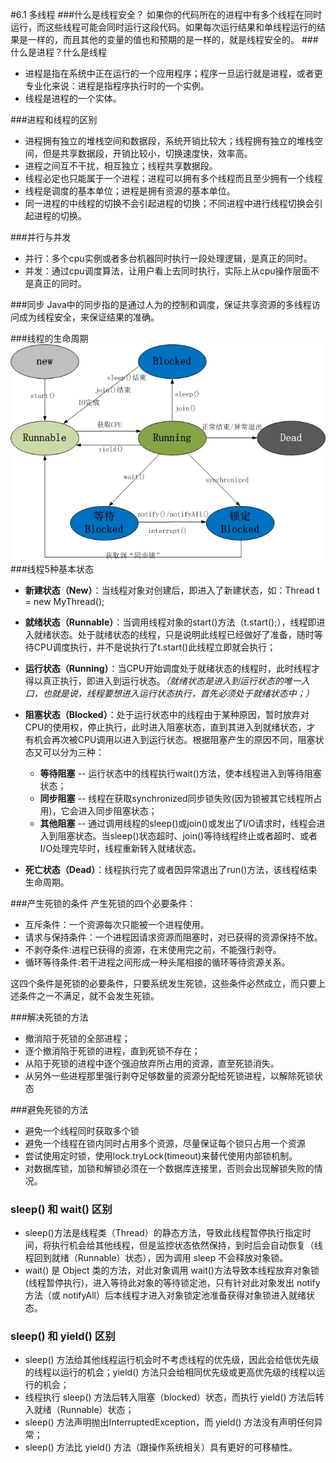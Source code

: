 #6.1 多线程
###什么是线程安全？
如果你的代码所在的进程中有多个线程在同时运行，而这些线程可能会同时运行这段代码。如果每次运行结果和单线程运行的结果是一样的，而且其他的变量的值也和预期的是一样的，就是线程安全的。 
###什么是进程？什么是线程
* 进程是指在系统中正在运行的一个应用程序；程序一旦运行就是进程，或者更专业化来说：进程是指程序执行时的一个实例。
* 线程是进程的一个实体。

###进程和线程的区别
* 进程拥有独立的堆栈空间和数据段，系统开销比较大；线程拥有独立的堆栈空间，但是共享数据段，开销比较小，切换速度快，效率高。
* 进程之间互不干扰，相互独立；线程共享数据段。
* 线程必定也只能属于一个进程；进程可以拥有多个线程而且至少拥有一个线程
* 线程是调度的基本单位；进程是拥有资源的基本单位。
* 同一进程的中线程的切换不会引起进程的切换；不同进程中进行线程切换会引起进程的切换。

###并行与并发

* 并行：多个cpu实例或者多台机器同时执行一段处理逻辑，是真正的同时。
* 并发：通过cpu调度算法，让用户看上去同时执行，实际上从cpu操作层面不是真正的同时。

###同步
Java中的同步指的是通过人为的控制和调度，保证共享资源的多线程访问成为线程安全，来保证结果的准确。

###线程的生命周期
![线程生命周期](/assets/232002051747387.jpg)
###线程5种基本状态
* **新建状态（New）**：当线程对象对创建后，即进入了新建状态，如：Thread t = new MyThread();

* **就绪状态（Runnable）**：当调用线程对象的start()方法（t.start();），线程即进入就绪状态。处于就绪状态的线程，只是说明此线程已经做好了准备，随时等待CPU调度执行，并不是说执行了t.start()此线程立即就会执行；

* **运行状态（Running）**：当CPU开始调度处于就绪状态的线程时，此时线程才得以真正执行，即进入到运行状态。_（就绪状态是进入到运行状态的唯一入口，也就是说，线程要想进入运行状态执行，首先必须处于就绪状态中；）_

* **阻塞状态（Blocked）**：处于运行状态中的线程由于某种原因，暂时放弃对CPU的使用权，停止执行，此时进入阻塞状态，直到其进入到就绪状态，才 有机会再次被CPU调用以进入到运行状态。根据阻塞产生的原因不同，阻塞状态又可以分为三种：
    * **等待阻塞** -- 运行状态中的线程执行wait()方法，使本线程进入到等待阻塞状态；
    * **同步阻塞** -- 线程在获取synchronized同步锁失败(因为锁被其它线程所占用)，它会进入同步阻塞状态；
    * **其他阻塞** -- 通过调用线程的sleep()或join()或发出了I/O请求时，线程会进入到阻塞状态。当sleep()状态超时、join()等待线程终止或者超时、或者I/O处理完毕时，线程重新转入就绪状态。

* **死亡状态（Dead）**：线程执行完了或者因异常退出了run()方法，该线程结束生命周期。

###产生死锁的条件
产生死锁的四个必要条件： 
* 互斥条件：一个资源每次只能被一个进程使用。 
* 请求与保持条件：一个进程因请求资源而阻塞时，对已获得的资源保持不放。 
* 不剥夺条件:进程已获得的资源，在末使用完之前，不能强行剥夺。 
* 循环等待条件:若干进程之间形成一种头尾相接的循环等待资源关系。

这四个条件是死锁的必要条件，只要系统发生死锁，这些条件必然成立，而只要上述条件之一不满足，就不会发生死锁。

###解决死锁的方法
* 撤消陷于死锁的全部进程； 
* 逐个撤消陷于死锁的进程，直到死锁不存在； 
* 从陷于死锁的进程中逐个强迫放弃所占用的资源，直至死锁消失。
* 从另外一些进程那里强行剥夺足够数量的资源分配给死锁进程，以解除死锁状态

###避免死锁的方法
* 避免一个线程同时获取多个锁 
* 避免一个线程在锁内同时占用多个资源，尽量保证每个锁只占用一个资源 
* 尝试使用定时锁，使用lock.tryLock(timeout)来替代使用内部锁机制。 
* 对数据库锁，加锁和解锁必须在一个数据库连接里，否则会出现解锁失败的情况。

### sleep() 和 wait() 区别
* sleep()方法是线程类（Thread）的静态方法，导致此线程暂停执行指定时间，将执行机会给其他线程，但是监控状态依然保持，到时后会自动恢复（线程回到就绪（Runnable）状态），因为调用 sleep 不会释放对象锁。
* wait() 是 Object 类的方法，对此对象调用 wait()方法导致本线程放弃对象锁(线程暂停执行)，进入等待此对象的等待锁定池，只有针对此对象发出 notify 方法（或 notifyAll）后本线程才进入对象锁定池准备获得对象锁进入就绪状态。

### sleep() 和 yield() 区别
* sleep() 方法给其他线程运行机会时不考虑线程的优先级，因此会给低优先级的线程以运行的机会；yield() 方法只会给相同优先级或更高优先级的线程以运行的机会； 
* 线程执行 sleep() 方法后转入阻塞（blocked）状态，而执行 yield() 方法后转入就绪（Runnable）状态； 
* sleep() 方法声明抛出InterruptedException，而 yield() 方法没有声明任何异常； 
* sleep() 方法比 yield() 方法（跟操作系统相关）具有更好的可移植性。



